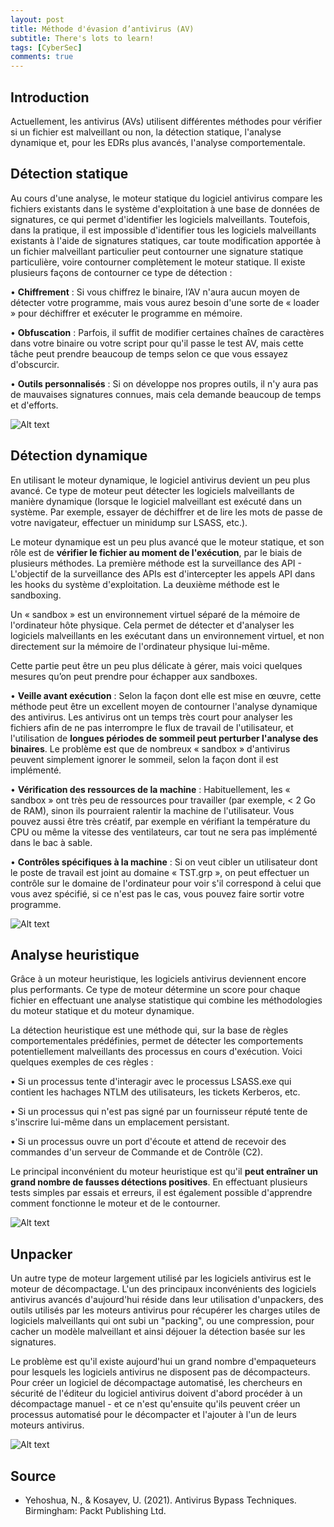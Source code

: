 ```yaml
---
layout: post
title: Méthode d'évasion d’antivirus (AV)
subtitle: There's lots to learn!
tags: [CyberSec]
comments: true
---
```


## Introduction

Actuellement, les antivirus (AVs) utilisent différentes méthodes pour vérifier si un
fichier est malveillant ou non, la détection statique, l'analyse dynamique et, pour les
EDRs plus avancés, l'analyse comportementale.

## Détection statique

Au cours d'une analyse, le moteur statique du logiciel antivirus compare les fichiers
existants dans le système d'exploitation à une base de données de signatures, ce qui
permet d'identifier les logiciels malveillants. Toutefois, dans la pratique, il est
impossible d'identifier tous les logiciels malveillants existants à l'aide de signatures
statiques, car toute modification apportée à un fichier malveillant particulier peut
contourner une signature statique particulière, voire contourner complètement le
moteur statique. Il existe plusieurs façons de contourner ce type de détection :<br/>

• **Chiffrement** : Si vous chiffrez le binaire, l’AV n'aura aucun moyen de détecter
votre programme, mais vous aurez besoin d'une sorte de « loader » pour
déchiffrer et exécuter le programme en mémoire.<br/>

• **Obfuscation** : Parfois, il suffit de modifier certaines chaînes de caractères dans
votre binaire ou votre script pour qu'il passe le test AV, mais cette tâche peut
prendre beaucoup de temps selon ce que vous essayez d'obscurcir.<br/>

• **Outils personnalisés** : Si on développe nos propres outils, il n'y aura pas de
mauvaises signatures connues, mais cela demande beaucoup de temps et
d'efforts.

![Alt text](https://rfc6592.github.io/assets/img/staticengine.png)

## Détection dynamique

En utilisant le moteur dynamique, le logiciel antivirus devient un peu plus avancé. Ce
type de moteur peut détecter les logiciels malveillants de manière dynamique (lorsque
le logiciel malveillant est exécuté dans un système. Par exemple, essayer de déchiffrer
et de lire les mots de passe de votre navigateur, effectuer un minidump sur LSASS,
etc.).<br/>

Le moteur dynamique est un peu plus avancé que le moteur statique, et son rôle est de
**vérifier le fichier au moment de l'exécution**, par le biais de plusieurs méthodes.
La première méthode est la surveillance des API - L'objectif de la surveillance des APIs
est d'intercepter les appels API dans les hooks du système d'exploitation. La deuxième
méthode est le sandboxing.<br/>

Un « sandbox » est un environnement virtuel séparé de la mémoire de l'ordinateur
hôte physique. Cela permet de détecter et d'analyser les logiciels malveillants en les
exécutant dans un environnement virtuel, et non directement sur la mémoire de
l'ordinateur physique lui-même.<br/>

Cette partie peut être un peu plus délicate à gérer, mais voici quelques mesures qu’on
peut prendre pour échapper aux sandboxes.<br/>

• **Veille avant exécution** : Selon la façon dont elle est mise en œuvre, cette méthode peut être un excellent moyen de contourner l'analyse dynamique des antivirus. Les antivirus ont un temps très court pour analyser les fichiers afin de ne pas interrompre le flux de travail de l'utilisateur, et l'utilisation de **longues périodes de sommeil peut perturber l'analyse des binaires**. Le problème est que de nombreux « sandbox » d'antivirus peuvent simplement ignorer le sommeil, selon la façon dont il est implémenté.<br/>

• **Vérification des ressources de la machine** : Habituellement, les
« sandbox » ont très peu de ressources pour travailler (par exemple, < 2 Go de
RAM), sinon ils pourraient ralentir la machine de l'utilisateur. Vous pouvez
aussi être très créatif, par exemple en vérifiant la température du CPU ou même
la vitesse des ventilateurs, car tout ne sera pas implémenté dans le bac à sable.<br/>

• **Contrôles spécifiques à la machine** : Si on veut cibler un utilisateur dont
le poste de travail est joint au domaine « TST.grp », on peut effectuer un
contrôle sur le domaine de l'ordinateur pour voir s'il correspond à celui que vous
avez spécifié, si ce n'est pas le cas, vous pouvez faire sortir votre programme.

![Alt text](https://rfc6592.github.io/assets/img/dynamicengine.png)

## Analyse heuristique


Grâce à un moteur heuristique, les logiciels antivirus deviennent encore plus
performants. Ce type de moteur détermine un score pour chaque fichier en effectuant
une analyse statistique qui combine les méthodologies du moteur statique et du moteur
dynamique.<br/>

La détection heuristique est une méthode qui, sur la base de règles comportementales
prédéfinies, permet de détecter les comportements potentiellement malveillants des
processus en cours d'exécution. Voici quelques exemples de ces règles :<br/>

• Si un processus tente d'interagir avec le processus LSASS.exe qui contient les
hachages NTLM des utilisateurs, les tickets Kerberos, etc.<br/>

• Si un processus qui n'est pas signé par un fournisseur réputé tente de s'inscrire
lui-même dans un emplacement persistant.<br/>

• Si un processus ouvre un port d'écoute et attend de recevoir des commandes
d'un serveur de Commande et de Contrôle (C2).<br/>

Le principal inconvénient du moteur heuristique est qu'il **peut entraîner un grand nombre de fausses détections positives**. En effectuant plusieurs tests simples par essais et erreurs, il est également possible d'apprendre comment fonctionne le moteur et de le contourner.

![Alt text](https://rfc6592.github.io/assets/img/heuristicengine.png)

## Unpacker

Un autre type de moteur largement utilisé par les logiciels antivirus est le moteur de
décompactage. L'un des principaux inconvénients des logiciels antivirus avancés
d'aujourd'hui réside dans leur utilisation d'unpackers, des outils utilisés par les
moteurs antivirus pour récupérer les charges utiles de logiciels malveillants qui ont
subi un "packing", ou une compression, pour cacher un modèle malveillant et ainsi
déjouer la détection basée sur les signatures.<br/>

Le problème est qu'il existe aujourd'hui un grand nombre d'empaqueteurs pour
lesquels les logiciels antivirus ne disposent pas de décompacteurs. Pour créer un
logiciel de décompactage automatisé, les chercheurs en sécurité de l'éditeur du logiciel
antivirus doivent d'abord procéder à un décompactage manuel - et ce n'est qu'ensuite
qu'ils peuvent créer un processus automatisé pour le décompacter et l'ajouter à l'un de
leurs moteurs antivirus.

![Alt text](https://rfc6592.github.io/assets/img/unpacker.png)

## Source

* Yehoshua, N., & Kosayev, U. (2021). Antivirus Bypass Techniques. Birmingham: Packt Publishing Ltd.
